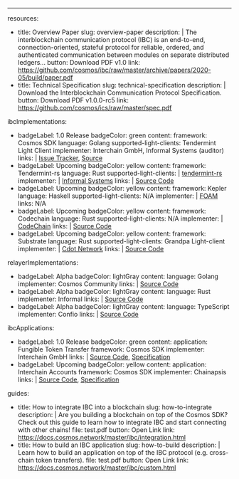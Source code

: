 ---
resources:
  - title: Overview Paper
    slug: overview-paper
    description: |
      The interblockchain communication protocol (IBC) is an end-to-end, connection-oriented, stateful protocol for reliable, ordered, and authenticated communication between modules on separate distributed ledgers...
    button: Download PDF v1.0
    link: https://github.com/cosmos/ibc/raw/master/archive/papers/2020-05/build/paper.pdf
  - title: Technical Specification
    slug: technical-specification
    description: |
      Download the Interblockchain Communication Protocol Specification.
    button: Download PDF v1.0.0-rc5
    link: https://github.com/cosmos/ics/raw/master/spec.pdf

ibcImplementations:
  - badgeLabel: 1.0 Release
    badgeColor: green
    content:
      framework: Cosmos SDK
      language: Golang
      supported-light-clients: Tendermint Light Client
      implementer: Interchain GmbH, Informal Systems (auditor)
      links: |
        <a href="https://github.com/cosmos/ics/issues/145">Issue Tracker</a>,&nbsp;<a href="https://github.com/cosmos/cosmos-sdk/pull/4548">Source</a>
  - badgeLabel: Upcoming
    badgeColor: yellow
    content:
      framework: Tendermint-rs
      language: Rust
      supported-light-clients: |
        <a href="https://github.com/informalsystems/tendermint-rs">tendermint-rs</a>
      implementer: |
        <a href="https://informal.systems">Informal Systems</a>
      links: |
        <a href="https://github.com/informalsystems/ibc-rs">Source Code</a>
  - badgeLabel: Upcoming
    badgeColor: yellow
    content:
      framework: Kepler
      language: Haskell
      supported-light-clients: N/A
      implementer: |
        <a href="https://foam.space/">FOAM</a>
      links: N/A
  - badgeLabel: Upcoming
    badgeColor: yellow
    content:
      framework: Codechain
      language: Rust
      supported-light-clients: N/A
      implementer: |
        <a href="https://codechain.io">CodeChain</a>
      links: |
        <a href="https://github.com/CodeChain-io/codechain">Source Code</a>
  - badgeLabel: Upcoming
    badgeColor: yellow
    content:
      framework: Substrate
      language: Rust
      supported-light-clients: Grandpa Light-client
      implementer: |
        <a href="https://cdot.network">Cdot Network</a>
      links: |
        <a href="https://github.com/cdot-network/substrate-ibc">Source Code</a>

relayerImplementations:
  - badgeLabel: Alpha
    badgeColor: lightGray
    content:
      language: Golang
      implementer: Cosmos Community
      links: |
        <a href="https://github.com/cosmos/relayer">Source Code</a>
  - badgeLabel: Alpha
    badgeColor: lightGray
    content:
      language: Rust
      implementer: Informal
      links: |
        <a href="https://github.com/informalsystems/ibc-rs/tree/master/relayer-cli">Source Code</a>
  - badgeLabel: Alpha
    badgeColor: lightGray
    content:
      language: TypeScript
      implementer: Confio
      links: |
        <a href="https://github.com/confio/ts-relayer">Source Code</a>

ibcApplications:
  - badgeLabel: 1.0 Release
    badgeColor: green
    content:
      application: Fungible Token Transfer
      framework: Cosmos SDK
      implementer: Interchain GmbH
      links: |
        <a href="https://github.com/cosmos/cosmos-sdk/tree/master/x/ibc/applications/transfer">Source Code</a>,&nbsp;<a href="https://github.com/cosmos/ics/tree/master/spec/ics-020-fungible-token-transfer">Specification</a>
  - badgeLabel: Upcoming
    badgeColor: yellow
    content:
      application: Interchain Accounts
      framework: Cosmos SDK
      implementer: Chainapsis
      links: |
        <a href="https://github.com/chainapsis/cosmos-sdk-interchain-account">Source Code</a>,&nbsp;<a href="https://github.com/cosmos/ics/tree/master/spec/ics-027-interchain-accounts">Specification</a>

guides:
  - title: How to integrate IBC into a blockchain
    slug: how-to-integrate
    description: |
      Are you building a blockchain on top of the Cosmos SDK? Check out this guide to learn how to integrate IBC and start connecting with other chains!
    file: test.pdf
    button: Open Link
    link: https://docs.cosmos.network/master/ibc/integration.html
  - title: How to build an IBC application
    slug: how-to-build
    description: |
      Learn how to build an application on top of the IBC protocol (e.g. cross-chain token transfers). 
    file: test.pdf
    button: Open Link
    link: https://docs.cosmos.network/master/ibc/custom.html
